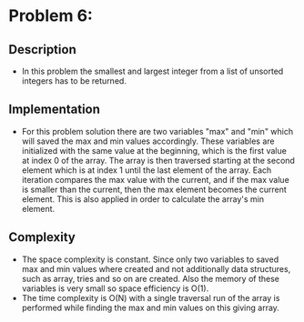 # Problem 6:

## Description
* In this problem the smallest and largest integer from a list of unsorted integers has to be returned.

## Implementation
* For this problem solution there are two variables "max" and "min" which will saved the max and min values accordingly.
 These variables are initialized with the same value at the beginning, which is the first value at index 0 of the array. 
 The array is then traversed starting at the second element which is at index 1 until the last element of the array. 
 Each iteration compares the max value with the current, and if the max value is smaller than the current, then the max element 
 becomes the current element. This is also applied in order to calculate the array's min element.

## Complexity
* The space complexity is constant. Since only two variables to saved max and min values where created and not additionally 
data structures, such as array, tries and so on are created. Also the memory of these variables is very small so space 
efficiency is O(1).
* The time complexity is O(N) with a single traversal run of the array is performed while finding the max and min values 
on this giving array.